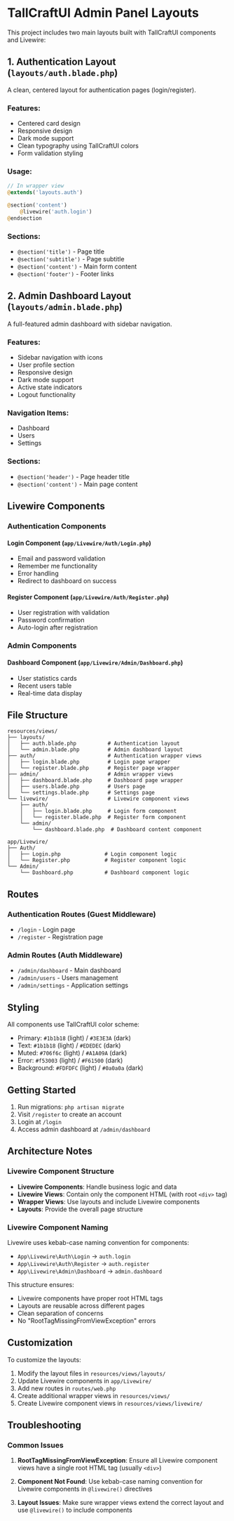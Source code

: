 # TallCraftUI Admin Panel Layouts

This project includes two main layouts built with TallCraftUI components and Livewire:

## 1. Authentication Layout (`layouts/auth.blade.php`)

A clean, centered layout for authentication pages (login/register).

### Features:
- Centered card design
- Responsive design
- Dark mode support
- Clean typography using TallCraftUI colors
- Form validation styling

### Usage:
```php
// In wrapper view
@extends('layouts.auth')

@section('content')
    @livewire('auth.login')
@endsection
```

### Sections:
- `@section('title')` - Page title
- `@section('subtitle')` - Page subtitle
- `@section('content')` - Main form content
- `@section('footer')` - Footer links

## 2. Admin Dashboard Layout (`layouts/admin.blade.php`)

A full-featured admin dashboard with sidebar navigation.

### Features:
- Sidebar navigation with icons
- User profile section
- Responsive design
- Dark mode support
- Active state indicators
- Logout functionality

### Navigation Items:
- Dashboard
- Users
- Settings

### Sections:
- `@section('header')` - Page header title
- `@section('content')` - Main page content

## Livewire Components

### Authentication Components

#### Login Component (`app/Livewire/Auth/Login.php`)
- Email and password validation
- Remember me functionality
- Error handling
- Redirect to dashboard on success

#### Register Component (`app/Livewire/Auth/Register.php`)
- User registration with validation
- Password confirmation
- Auto-login after registration

### Admin Components

#### Dashboard Component (`app/Livewire/Admin/Dashboard.php`)
- User statistics cards
- Recent users table
- Real-time data display

## File Structure

```
resources/views/
├── layouts/
│   ├── auth.blade.php          # Authentication layout
│   └── admin.blade.php         # Admin dashboard layout
├── auth/                       # Authentication wrapper views
│   ├── login.blade.php         # Login page wrapper
│   └── register.blade.php      # Register page wrapper
├── admin/                      # Admin wrapper views
│   ├── dashboard.blade.php     # Dashboard page wrapper
│   ├── users.blade.php         # Users page
│   └── settings.blade.php      # Settings page
└── livewire/                   # Livewire component views
    ├── auth/
    │   ├── login.blade.php     # Login form component
    │   └── register.blade.php  # Register form component
    └── admin/
        └── dashboard.blade.php  # Dashboard content component

app/Livewire/
├── Auth/
│   ├── Login.php              # Login component logic
│   └── Register.php           # Register component logic
└── Admin/
    └── Dashboard.php          # Dashboard component logic
```

## Routes

### Authentication Routes (Guest Middleware)
- `/login` - Login page
- `/register` - Registration page

### Admin Routes (Auth Middleware)
- `/admin/dashboard` - Main dashboard
- `/admin/users` - Users management
- `/admin/settings` - Application settings

## Styling

All components use TallCraftUI color scheme:
- Primary: `#1b1b18` (light) / `#3E3E3A` (dark)
- Text: `#1b1b18` (light) / `#EDEDEC` (dark)
- Muted: `#706f6c` (light) / `#A1A09A` (dark)
- Error: `#f53003` (light) / `#F61500` (dark)
- Background: `#FDFDFC` (light) / `#0a0a0a` (dark)

## Getting Started

1. Run migrations: `php artisan migrate`
2. Visit `/register` to create an account
3. Login at `/login`
4. Access admin dashboard at `/admin/dashboard`

## Architecture Notes

### Livewire Component Structure
- **Livewire Components**: Handle business logic and data
- **Livewire Views**: Contain only the component HTML (with root `<div>` tag)
- **Wrapper Views**: Use layouts and include Livewire components
- **Layouts**: Provide the overall page structure

### Livewire Component Naming
Livewire uses kebab-case naming convention for components:
- `App\Livewire\Auth\Login` → `auth.login`
- `App\Livewire\Auth\Register` → `auth.register`
- `App\Livewire\Admin\Dashboard` → `admin.dashboard`

This structure ensures:
- Livewire components have proper root HTML tags
- Layouts are reusable across different pages
- Clean separation of concerns
- No "RootTagMissingFromViewException" errors

## Customization

To customize the layouts:
1. Modify the layout files in `resources/views/layouts/`
2. Update Livewire components in `app/Livewire/`
3. Add new routes in `routes/web.php`
4. Create additional wrapper views in `resources/views/`
5. Create Livewire component views in `resources/views/livewire/`

## Troubleshooting

### Common Issues

1. **RootTagMissingFromViewException**: Ensure all Livewire component views have a single root HTML tag (usually `<div>`)

2. **Component Not Found**: Use kebab-case naming convention for Livewire components in `@livewire()` directives

3. **Layout Issues**: Make sure wrapper views extend the correct layout and use `@livewire()` to include components 